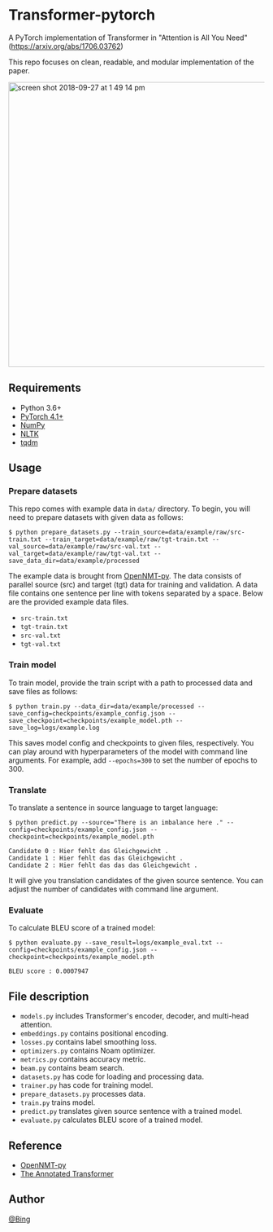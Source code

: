 # Transformer-pytorch
A PyTorch implementation of Transformer in "Attention is All You Need" (https://arxiv.org/abs/1706.03762)

This repo focuses on clean, readable, and modular implementation of the paper.

<img width="559" alt="screen shot 2018-09-27 at 1 49 14 pm" src="https://user-images.githubusercontent.com/2340721/46123973-44b08900-c25c-11e8-9468-7aef9e4e3f18.png">

## Requirements
- Python 3.6+
- [PyTorch 4.1+](http://pytorch.org/)
- [NumPy](http://www.numpy.org/)
- [NLTK](https://www.nltk.org/)
- [tqdm](https://github.com/tqdm/tqdm)

## Usage

### Prepare datasets
This repo comes with example data in `data/` directory. To begin, you will need to prepare datasets with given data as follows:
```
$ python prepare_datasets.py --train_source=data/example/raw/src-train.txt --train_target=data/example/raw/tgt-train.txt --val_source=data/example/raw/src-val.txt --val_target=data/example/raw/tgt-val.txt --save_data_dir=data/example/processed
```

The example data is brought from [OpenNMT-py](https://github.com/OpenNMT/OpenNMT-py).
The data consists of parallel source (src) and target (tgt) data for training and validation.
A data file contains one sentence per line with tokens separated by a space.
Below are the provided example data files.

- `src-train.txt`
- `tgt-train.txt`
- `src-val.txt`
- `tgt-val.txt`

### Train model
To train model, provide the train script with a path to processed data and save files as follows:

```
$ python train.py --data_dir=data/example/processed --save_config=checkpoints/example_config.json --save_checkpoint=checkpoints/example_model.pth --save_log=logs/example.log 
```

This saves model config and checkpoints to given files, respectively.
You can play around with hyperparameters of the model with command line arguments. 
For example, add `--epochs=300` to set the number of epochs to 300. 

### Translate
To translate a sentence in source language to target language:
```
$ python predict.py --source="There is an imbalance here ." --config=checkpoints/example_config.json --checkpoint=checkpoints/example_model.pth

Candidate 0 : Hier fehlt das Gleichgewicht .
Candidate 1 : Hier fehlt das das Gleichgewicht .
Candidate 2 : Hier fehlt das das das Gleichgewicht .
```

It will give you translation candidates of the given source sentence.
You can adjust the number of candidates with command line argument. 

### Evaluate
To calculate BLEU score of a trained model:
```
$ python evaluate.py --save_result=logs/example_eval.txt --config=checkpoints/example_config.json --checkpoint=checkpoints/example_model.pth

BLEU score : 0.0007947
```

## File description
- `models.py` includes Transformer's encoder, decoder, and multi-head attention.
- `embeddings.py` contains positional encoding.
- `losses.py` contains label smoothing loss.
- `optimizers.py` contains Noam optimizer.
- `metrics.py` contains accuracy metric.
- `beam.py` contains beam search.
- `datasets.py` has code for loading and processing data. 
- `trainer.py` has code for training model.
- `prepare_datasets.py` processes data.
- `train.py` trains model.
- `predict.py` translates given source sentence with a trained model.
- `evaluate.py` calculates BLEU score of a trained model.

## Reference
- [OpenNMT-py](https://github.com/OpenNMT/OpenNMT-py)
- [The Annotated Transformer](https://nlp.seas.harvard.edu/2018/04/03/attention.html)


## Author
[@Bing](https://github.com/bingrao)